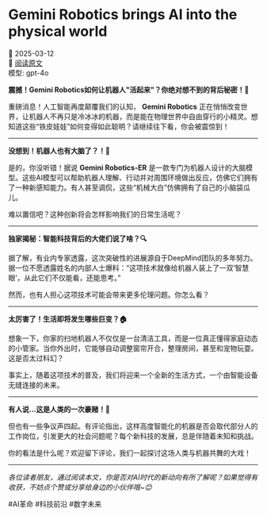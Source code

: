 # Gemini Robotics brings AI into the physical world

📅 2025-03-12  
🔗 [阅读原文](https://deepmind.google/discover/blog/gemini-robotics-brings-ai-into-the-physical-world/)  
模型: gpt-4o

**震撼！Gemini Robotics如何让机器人"活起来"？你绝对想不到的背后秘密！🤖**

重磅消息！人工智能再度颠覆我们的认知， **Gemini Robotics** 正在悄悄改变世界，让机器人不再只是冷冰冰的机器，而是能在物理世界中自由穿行的小精灵。想知道这些“铁皮娃娃”如何变得如此聪明？请继续往下看，你会被震惊到！

---

**没想到！机器人也有大脑了？！🧠**

是的，你没听错！据说 **Gemini Robotics-ER** 是一款专门为机器人设计的大脑模型。这些AI模型可以帮助机器人理解、行动并对周围环境做出反应，仿佛它们拥有了一种新感知能力。有人甚至调侃，这些“机械大白”仿佛拥有了自己的小脑袋瓜儿。

难以置信吧？这种创新将会怎样影响我们的日常生活呢？

---

**独家揭秘：智能科技背后的大佬们说了啥？🔍**

据了解，有业内专家透露，这次突破性的进展源自于DeepMind团队的多年努力。据一位不愿透露姓名的内部人士爆料：“这项技术就像给机器人装上了一双‘智慧眼’，从此它们不仅能看，还能思考。”

然而，也有人担心这项技术可能会带来更多伦理问题。你怎么看？

---

**太厉害了！生活即将发生哪些巨变？🏠**

想象一下，你家的扫地机器人不仅仅是一台清洁工具，而是一位真正懂得家庭动态的小管家。当你外出时，它能够自动调整窗帘开合，整理房间，甚至和宠物玩耍。这是否太过科幻？

事实上，随着这项技术的普及，我们将迎来一个全新的生活方式，一个由智能设备无缝连接的未来。

---

**有人说...这是人类的一次豪赌！🎲**

但也有一些争议声四起。有评论指出，这样高度智能化的机器是否会取代部分人的工作岗位，引发更大的社会问题呢？每个新科技的发展，总是伴随着未知和挑战。

你的看法是什么呢？欢迎留下评论，我们一起探讨这场人类与机器共舞的大戏！

---

*各位读者朋友，通过阅读本文，你是否对AI时代的新动向有所了解呢？如果觉得有收获，不妨点个赞或分享给身边的小伙伴哦~😊*

#AI革命 #科技前沿 #数字未来
